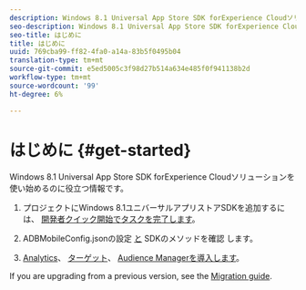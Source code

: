 ```yaml
---
description: Windows 8.1 Universal App Store SDK forExperience Cloudソリューションを使い始めるのに役立つ情報です。
seo-description: Windows 8.1 Universal App Store SDK forExperience Cloudソリューションを使い始めるのに役立つ情報です。
seo-title: はじめに
title: はじめに
uuid: 769cba99-ff82-4fa0-a14a-83b5f0495b04
translation-type: tm+mt
source-git-commit: e5ed5005c3f98d27b514a634e485f0f941138b2d
workflow-type: tm+mt
source-wordcount: '99'
ht-degree: 6%

---
```



# はじめに {#get-started}

Windows 8.1 Universal App Store SDK forExperience Cloudソリューションを使い始めるのに役立つ情報です。

1. プロジェクトにWindows 8.1ユニバーサルアプリストアSDKを追加するには、 [開発者クイック開始でタスクを完了します](/help/windows-appstore/c-getting-started/dev-qs.md)。

1. ADBMobileConfig.jsonの設定 [と](/help/windows-appstore/c-configuration/c.json.md) SDKのメソッドを確認 [](/help/windows-appstore/c-configuration/methods.md)します。

1. [Analytics](/help/windows-appstore/analytics/analytics.md)、 [ターゲット](/help/windows-appstore/target/target-methods.md)、 [Audience Managerを導入します](/help/windows-appstore/audiencemgmt/audience-manager-methods.md)。

If you are upgrading from a previous version, see the [Migration guide](/help/windows-appstore/migration-v3.md).
